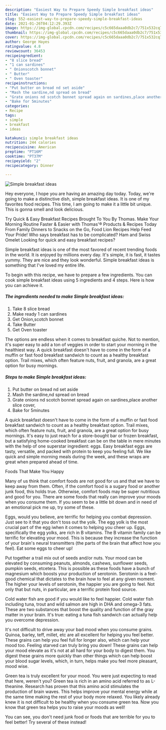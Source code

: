 ```yaml
---
description: "Easiest Way to Prepare Speedy Simple breakfast ideas"
title: "Easiest Way to Prepare Speedy Simple breakfast ideas"
slug: 552-easiest-way-to-prepare-speedy-simple-breakfast-ideas
date: 2021-01-26T04:12:29.393Z
image: https://img-global.cpcdn.com/recipes/c5c665daaa0db2c7/751x532cq70/simple-breakfast-ideas-recipe-main-photo.jpg
thumbnail: https://img-global.cpcdn.com/recipes/c5c665daaa0db2c7/751x532cq70/simple-breakfast-ideas-recipe-main-photo.jpg
cover: https://img-global.cpcdn.com/recipes/c5c665daaa0db2c7/751x532cq70/simple-breakfast-ideas-recipe-main-photo.jpg
author: George Hayes
ratingvalue: 4.8
reviewcount: 36453
recipeingredient:
- "8 slice bread"
- "1 can sardines"
- " Onionscotch bonnet"
- " Butter"
- " Oven toaster"
recipeinstructions:
- "Put butter on bread nd set aside"
- "Mash the sardine,nd spread on bread"
- "Grate onions nd scotch bonnet spread again on sardines,place another slice cover,"
- "Bake for 5minutes"
categories:
- Recipe
tags:
- simple
- breakfast
- ideas

katakunci: simple breakfast ideas 
nutrition: 244 calories
recipecuisine: American
preptime: "PT16M"
cooktime: "PT37M"
recipeyield: "2"
recipecategory: Dinner

---
```



![Simple breakfast ideas](https://img-global.cpcdn.com/recipes/c5c665daaa0db2c7/751x532cq70/simple-breakfast-ideas-recipe-main-photo.jpg)

Hey everyone, I hope you are having an amazing day today. Today, we're going to make a distinctive dish, simple breakfast ideas. It is one of my favorites food recipes. This time, I am going to make it a little bit unique. This is gonna smell and look delicious.

Try Quick &amp; Easy Breakfast Recipes Brought To You By Thomas. Make Your Morning Routine Faster &amp; Easier with Thomas&#39;® Products &amp; Recipes Today From Family Dinners to Snacks on the Go, Food Lion Recipes Help Feed Your Pride! Who says breakfast has to be complicated? Ham and Swiss Omelet Looking for quick and easy breakfast recipes?

Simple breakfast ideas is one of the most favored of recent trending foods in the world. It is enjoyed by millions every day. It's simple, it is fast, it tastes yummy. They are nice and they look wonderful. Simple breakfast ideas is something that I've loved my entire life.


To begin with this recipe, we have to prepare a few ingredients. You can cook simple breakfast ideas using 5 ingredients and 4 steps. Here is how you can achieve it.

<!--inarticleads1-->

##### The ingredients needed to make Simple breakfast ideas:

1. Take 8 slice bread
1. Make ready 1 can sardines
1. Get  Onion,scotch bonnet
1. Take  Butter
1. Get  Oven toaster


The options are endless when it comes to breakfast quiche. Not to mention, it&#39;s super easy to add a ton of veggies in order to start your morning in the healthiest way. A quick breakfast doesn&#39;t have to come in the form of a muffin or fast food breakfast sandwich to count as a healthy breakfast option. Trail mixes, which often feature nuts, fruit, and granola, are a great option for busy mornings. 

<!--inarticleads2-->

##### Steps to make Simple breakfast ideas:

1. Put butter on bread nd set aside
1. Mash the sardine,nd spread on bread
1. Grate onions nd scotch bonnet spread again on sardines,place another slice cover,
1. Bake for 5minutes


A quick breakfast doesn&#39;t have to come in the form of a muffin or fast food breakfast sandwich to count as a healthy breakfast option. Trail mixes, which often feature nuts, fruit, and granola, are a great option for busy mornings. It&#39;s easy to just reach for a store-bought bar or frozen breakfast, but a satisfying home-cooked breakfast can be on the table in mere minutes with the help of one superstar ingredient: eggs. Easy breakfast eggs are tasty, versatile, and packed with protein to keep you feeling full. We like quick and simple morning meals during the week, and these wraps are great when prepared ahead of time. 

Foods That Make You Happy


Many of us think that comfort foods are not good for us and that we have to keep away from them. Often, if the comfort food is a sugary food or another junk food, this holds true. Otherwise, comfort foods may be super nutritious and good for you. There are some foods that really can improve your moods when you consume them. If you seem to be a little bit down and in need of an emotional pick me up, try some of these.

Eggs, would you believe, are terrific for helping you combat depression. Just see to it that you don't toss out the yolk. The egg yolk is the most crucial part of the egg iwhen it comes to helping you cheer up. Eggs, specifically the egg yolks, are rich in B vitamins. The B vitamin family can be terrific for elevating your mood. This is because they increase the function of your brain's neural transmitters (the parts of the brain that affect how you feel). Eat some eggs to cheer up!

Put together a trail mix out of seeds and/or nuts. Your mood can be elevated by consuming peanuts, almonds, cashews, sunflower seeds, pumpkin seeds, etcetera. This is possible as these foods have a bunch of magnesium which boosts your production of serotonin. Serotonin is a feel-good chemical that dictates to the brain how to feel at any given moment. The higher your levels of serotonin, the happier you are going to feel. Not only that but nuts, in particular, are a terrific protein food source.

Cold water fish are good if you would like to feel happier. Cold water fish including tuna, trout and wild salmon are high in DHA and omega-3 fats. These are two substances that boost the quality and function of the gray matter in your brain. It's true: eating a tuna fish sandwich can actually help you overcome depression. 

It's not difficult to drive away your bad mood when you consume grains. Quinoa, barley, teff, millet, etc are all excellent for helping you feel better. These grains can help you feel full for longer also, which can help your mood too. Feeling starved can truly bring you down! These grains can help your mood elevate as it's not at all hard for your body to digest them. You digest these grains more quickly than other things which can help boost your blood sugar levels, which, in turn, helps make you feel more pleasant, mood wise.

Green tea is truly excellent for your mood. You were just expecting to read that here, weren't you? Green tea is rich in an amino acid referred to as L-theanine. Research has proven that this amino acid stimulates the production of brain waves. This helps improve your mental energy while at the same time making the rest of your body more relaxed. You likely already knew it is not difficult to be healthy when you consume green tea. Now you know that green tea helps you to raise your moods as well!

You can see, you don't need junk food or foods that are terrible for you to feel better! Try several of these instead!

